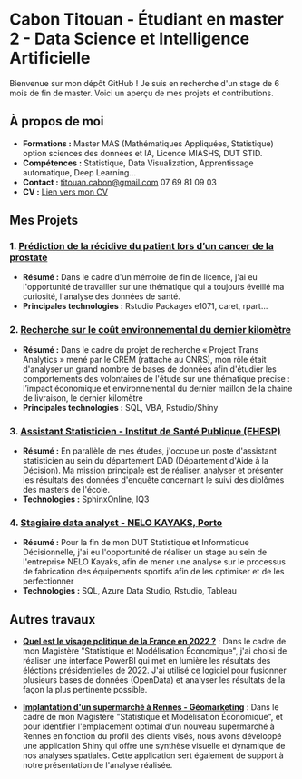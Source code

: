 # Cabon Titouan - Étudiant en master 2 - Data Science et Intelligence Artificielle

Bienvenue sur mon dépôt GitHub ! Je suis en recherche d'un stage de 6 mois de fin de master.
Voici un aperçu de mes projets et contributions.

## À propos de moi
- **Formations :** Master MAS (Mathématiques Appliquées, Statistique) option sciences des données et IA, Licence MIASHS, DUT STID.
- **Compétences :** Statistique, Data Visualization, Apprentissage automatique, Deep Learning...
- **Contact :** [titouan.cabon@gmail.com](mailto:titouan.cabon@gmail.com) 07 69 81 09 03
- **CV :** [Lien vers mon CV](https://acrobat.adobe.com/id/urn:aaid:sc:EU:001ff1e8-864e-40dc-8448-381fb0d45f25)

## Mes Projets

### 1. **[Prédiction de la récidive du patient lors d’un cancer de la prostate](Prediction_Cancer.md)**
   - **Résumé :** Dans le cadre d'un mémoire de fin de licence, j'ai eu l'opportunité de travailler sur une thématique qui a toujours éveillé ma curiosité, l'analyse des données de santé.
   - **Principales technologies :** Rstudio Packages e1071, caret, rpart...

### 2. **[Recherche sur le coût environnemental du dernier kilomètre](Impact_Dernier_Kilometre.md)**
   - **Résumé :** Dans le cadre du projet de recherche « Project Trans Analytics » mené par le CREM (rattaché au CNRS), mon rôle était d'analyser un grand nombre de bases de données afin d'étudier les comportements des volontaires de l'étude sur une thématique précise : l’impact économique et environnemental du dernier maillon de la chaine de livraison, le dernier kilomètre
   - **Principales technologies :** SQL, VBA, Rstudio/Shiny

### 3. **[Assistant Statisticien - Institut de Santé Publique (EHESP)](Devenir_des_Etudiants_EHESP.md)**
   - **Résumé :** En parallèle de mes études, j'occupe un poste d'assistant statisticien au sein du département DAD (Département d'Aide à la Décision). Ma mission principale est de réaliser, analyser et présenter les résultats des données d'enquête concernant le suivi des diplômés des masters de l'école.
   - **Technologies :** SphinxOnline, IQ3

### 4. **[Stagiaire data analyst - NELO KAYAKS, Porto ](Control_Quality_Process_of_Production.md)**
   - **Résumé :** Pour la fin de mon DUT Statistique et Informatique Décisionnelle, j'ai eu l'opportunité de réaliser un stage au sein de l'entreprise NELO Kayaks, afin de mener une analyse sur le processus de fabrication des équipements sportifs afin de les optimiser et de les perfectionner
   - **Technologies :** SQL, Azure Data Studio, Rstudio, Tableau

## Autres travaux 
- **[Quel est le visage politique de la France en 2022 ?](https://acrobat.adobe.com/id/urn:aaid:sc:EU:deddba9d-e1ac-4019-8575-fb8fd1a0f859)** : Dans le cadre de mon Magistère "Statistique et Modélisation Économique", j'ai choisi de réaliser une interface PowerBI qui met en lumière les résultats des éléctions présidentielles de 2022. J'ai utilisé ce logiciel pour fusionner plusieurs bases de données (OpenData) et analyser les résultats de la façon la plus pertinente possible.

- **[Implantation d'un supermarché à Rennes - Géomarketing](https://emiliano-quenum.shinyapps.io/statistique_spatiale_projet_emiliano_quenum/)** : Dans le cadre de mon Magistère "Statistique et Modélisation Économique", et pour identifier l'emplacement optimal d'un nouveau supermarché à Rennes en fonction du profil des clients visés, nous avons développé une application Shiny qui offre une synthèse visuelle et dynamique de nos analyses spatiales. Cette application sert également de support à notre présentation de l'analyse réalisée.
